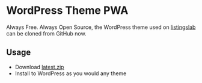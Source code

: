 
# WordPress Theme PWA

Always Free. Always Open Source, the WordPress theme used on [listingslab](https://listingslab.com)  can be cloned from GitHub now.

## Usage

- Download [latest.zip](./latest.zip)
- Install to WordPress as you would any theme